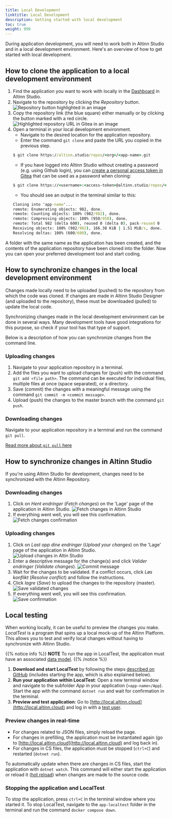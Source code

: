 ```yaml
---
title: Local Development
linktitle: Local Development
description: Getting started with local development
toc: true
weight: 999
---
```


During application development, you will need to work both in Altinn Studio and in a local development environment.
 Here's an overview of how to get started with local development.

## How to clone the application to a local development environment

1. Find the application you want to work with locally in the [Dashboard](/app/getting-started/navigation/dashboard) in Altinn Studio.
2. Navigate to the repository by clicking the _Repository_ button.
    ![Repository button highlighted in an image](find-app-in-dashboard.png)
3. Copy the repository link (the blue square) either manually or by clicking the button marked with a red circle.
    ![Highlighted repository URL in Gitea in an image](copy-repo-link.png)
4. Open a terminal in your local development environment.
    - Navigate to the desired location for the application repository.
    - Enter the command `git clone` and paste the URL you copied in the previous step.
    ```cmd
    $ git clone https://altinn.studio/repos/<org>/<app-name>.git
    ```
    -  If you have logged into Altinn Studio without creating a password (e.g. using Github login),
    you can [create a personal access token in Gitea](https://altinn.studio/repos/user/settings/applications)
    that can be used as a password when cloning:
    ```cmd
    $ git clone https://<username>:<access-token>@altinn.studio/repos/<org>/<app-name>.git
    ```
    - You should see an output in the terminal similar to this:
    ```cmd
    Cloning into 'app-name'...
    remote: Enumerating objects: 982, done.
    remote: Counting objects: 100% (982/982), done.
    remote: Compressing objects: 100% (950/950), done.
    remote: Total 982 (delta 600), reused 0 (delta 0), pack-reused 0 
    Receiving objects: 100% (982/982), 166.38 KiB | 1.51 MiB/s, done.
    Resolving deltas: 100% (600/600), done.
    ```

A folder with the same name as the application has been created, and the contents of the application repository have been cloned into the folder.
 Now you can open your preferred development tool and start coding.

## How to synchronize changes in the local development environment

Changes made locally need to be uploaded (pushed) to the repository from which the code was cloned.
 If changes are made in Altinn Studio Designer (and uploaded to the repository), these must be downloaded (pulled) to update the local code.

Synchronizing changes made in the local development environment can be done in several ways.
 Many development tools have good integrations for this purpose, so check if your tool has that type of support.

Below is a description of how you can synchronize changes from the command line.

### Uploading changes

1. Navigate to your application repository in a terminal.
2. Add the files you want to upload changes for (push) with the command `git add <file path>`.
   The command can be executed for individual files, multiple files at once (space separated), or a directory.
3. Save (commit) the changes with a meaningful message using the command `git commit -m <commit message>`.
4. Upload (push) the changes to the master branch with the command `git push`.

### Downloading changes

Navigate to your application repository in a terminal and run the command `git pull`.

[Read more about `git pull` here](https://git-scm.com/docs/git-pull)

## How to synchronize changes in Altinn Studio

If you're using Altinn Studio for development, changes need to be synchronized with the Altinn Repository.

### Downloading changes
1. Click on _Hent endringer_ (_Fetch changes_) on the 'Lage' page of the application in Altinn Studio.
   ![Fetch changes in Altinn Studio](toolbar-hent.png)
2. If everything went well, you will see this confirmation.
 ![Fetch changes confirmation](pull-successful.png)

### Uploading changes

1. Click on _Last opp dine endringer_ (_Upload your changes_) on the 'Lage' page of the application in Altinn Studio.
   ![Upload changes in Altin Studio](toolbar-last-opp.png)
2. Enter a descriptive message for the change(s) and click _Valider endringer_ (_Validate changes_).
    ![Commit message](commit-message.png)
3. Wait for the changes to be validated. If a conflict occurs, click _Løs konflikt_ (_Resolve conflict_) and follow the instructions.
4. Click _lagre_ (_Save_) to upload the changes to the repository (master).
    ![Save validated changes](changes-validated.png)
5. If everything went well, you will see this confirmation.
    ![Save confirmation](push-successful.png)

## Local testing

When working locally, it can be useful to preview the changes you make. *LocalTest* is a program that spins up a local mock-up of the Altinn Platform. This allows you to test and verify local changes without having to synchronize with Altinn Studio.

{{% notice info %}}
**NOTE**
To run the app in LocalTest, the application must have an associated [data model](/altinn-studio/reference/data/data-modeling/).
{{% /notice %}}

1. **Download and start LocalTest** by following the steps [described on GitHub](https://github.com/Altinn/app-localtest/blob/master/README.md) (includes starting the app, which is also explained below).
2. **Run your application within LocalTest**: Open a new terminal window and navigate to the subfolder *App* in your application (`<app-name>/App`). Start the app with the command `dotnet run` and wait for confirmation in the terminal.
3. **Preview and test application**: Go to [http://local.altinn.cloud](http://local.altinn.cloud) and log in with a [test user](/app/testing/local/testusers/).

### Preview changes in real-time

- For changes related to JSON files, simply reload the page.
- For changes in prefilling, the application must be instantiated again (go to [http://local.altinn.cloud](http://local.altinn.cloud) and log back in).
- For changes in CS files, the application must be stopped (`ctrl+C`) and restarted (`dotnet run`).

To automatically update when there are changes in CS files, start the application with `dotnet watch`. This command will either start the application or reload it ([hot reload](https://learn.microsoft.com/en-us/dotnet/core/tools/dotnet-watch#hot-reload)) when changes are made to the source code.

### Stopping the application and LocalTest

To stop the application, press `ctrl+C` in the terminal window where you started it. To stop LocalTest, navigate to the `app-localtest` folder in the terminal and run the command `docker compose down`.
